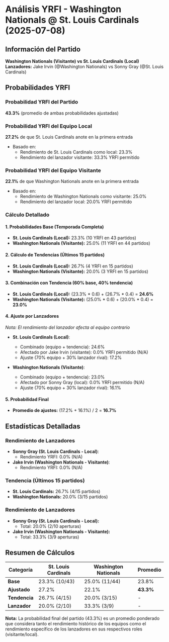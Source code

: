 # Análisis YRFI - Washington Nationals @ St. Louis Cardinals (2025-07-08)

## Información del Partido
**Washington Nationals (Visitante) vs St. Louis Cardinals (Local)**  
**Lanzadores:** Jake Irvin (@Washington Nationals) vs Sonny Gray (@St. Louis Cardinals)

## Probabilidades YRFI

### Probabilidad YRFI del Partido
**43.3%** (promedio de ambas probabilidades ajustadas)

### Probabilidad YRFI del Equipo Local
**27.2%** de que St. Louis Cardinals anote en la primera entrada
- Basado en:
  - Rendimiento de St. Louis Cardinals como local: 23.3%
  - Rendimiento del lanzador visitante: 33.3% YRFI permitido

### Probabilidad YRFI del Equipo Visitante
**22.1%** de que Washington Nationals anote en la primera entrada
- Basado en:
  - Rendimiento de Washington Nationals como visitante: 25.0%
  - Rendimiento del lanzador local: 20.0% YRFI permitido

### Cálculo Detallado

#### 1. Probabilidades Base (Temporada Completa)
- **St. Louis Cardinals (Local):** 23.3% (10 YRFI en 43 partidos)
- **Washington Nationals (Visitante):** 25.0% (11 YRFI en 44 partidos)

#### 2. Cálculo de Tendencias (Últimos 15 partidos)
- **St. Louis Cardinals (Local):** 26.7% (4 YRFI en 15 partidos)
- **Washington Nationals (Visitante):** 20.0% (3 YRFI en 15 partidos)

#### 3. Combinación con Tendencia (60% base, 40% tendencia)
- **St. Louis Cardinals (Local):** (23.3% * 0.6) + (26.7% * 0.4) = **24.6%**
- **Washington Nationals (Visitante):** (25.0% * 0.6) + (20.0% * 0.4) = **23.0%**

#### 4. Ajuste por Lanzadores
*Nota: El rendimiento del lanzador afecta al equipo contrario*

- **St. Louis Cardinals (Local)**:
  - Combinado (equipo + tendencia): 24.6%
  - Afectado por Jake Irvin (visitante): 0.0% YRFI permitido (N/A)
  - Ajuste (70% equipo + 30% lanzador rival): 17.2%

- **Washington Nationals (Visitante)**:
  - Combinado (equipo + tendencia): 23.0%
  - Afectado por Sonny Gray (local): 0.0% YRFI permitido (N/A)
  - Ajuste (70% equipo + 30% lanzador rival): 16.1%

#### 5. Probabilidad Final
- **Promedio de ajustes:** (17.2% + 16.1%) / 2 = **16.7%**

## Estadísticas Detalladas


### Rendimiento de Lanzadores
- **Sonny Gray (St. Louis Cardinals - Local)**:
  - Rendimiento YRFI: 0.0% (N/A)
- **Jake Irvin (Washington Nationals - Visitante)**:
  - Rendimiento YRFI: 0.0% (N/A)
### Tendencia (Últimos 15 partidos)
- **St. Louis Cardinals:** 26.7% (4/15 partidos)
- **Washington Nationals:** 20.0% (3/15 partidos)

### Rendimiento de Lanzadores
- **Sonny Gray (St. Louis Cardinals - Local):**
  - Total: 20.0% (2/10 aperturas)
- **Jake Irvin (Washington Nationals - Visitante):**
  - Total: 33.3% (3/9 aperturas)

## Resumen de Cálculos
| Categoría | St. Louis Cardinals  | Washington Nationals | Promedio |
|-----------|----------------------|----------------------|----------|
| **Base** | 23.3% (10/43) | 25.0% (11/44) | 23.8% |
| **Ajustado** | 27.2% | 22.1% | **43.3%** |
| **Tendencia** | 26.7% (4/15) | 20.0% (3/15) | - |
| **Lanzador** | 20.0% (2/10) | 33.3% (3/9) | - |

**Nota:** La probabilidad final del partido (43.3%) es un promedio ponderado que considera tanto el rendimiento histórico de los equipos como el rendimiento específico de los lanzadores en sus respectivos roles (visitante/local).